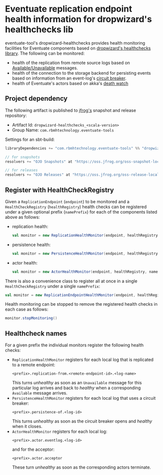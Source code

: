 Eventuate replication endpoint health information for dropwizard's healthchecks lib
===================================================================================

eventuate-tool's dropwizard-healthchecks provides health monitoring facilities for Eventuate components based on 
[dropwizard's healthchecks library](http://metrics.dropwizard.io/3.1.0/getting-started/#health-checks).
The following can be monitored:

- health of the replication from remote source logs based on 
  [Available/Unavailable](http://rbmhtechnology.github.io/eventuate/reference/event-log.html#failure-detection) 
  messages.
- health of the connection to the storage backend for persisting events based on information from an
  event-log's 
  [circuit breaker](http://rbmhtechnology.github.io/eventuate/reference/event-sourcing.html?highlight=circuitbreaker#circuit-breaker).
- health of Eventuate's actors based on akka's 
  [death watch](http://doc.akka.io/docs/akka/2.4/general/supervision.html#What_Lifecycle_Monitoring_Means)
  

Project dependency
------------------

The following artifact is published to [jfrog's](https://oss.jfrog.org/) snapshot and release repository:

- Artifact Id: `dropwizard-healthchecks_<scala-version>`
- Group Name: `com.rbmhtechnology.eventuate-tools`

Settings for an sbt-build:

```scala
libraryDependencies += "com.rbmhtechnology.eventuate-tools" %% "dropwizard-healthchecks" % "<version>"

// for snapshots
resolvers += "OJO Snapshots" at "https://oss.jfrog.org/oss-snapshot-local"

// for releases
resolvers += "OJO Releases" at "https://oss.jfrog.org/oss-release-local"

```


Register with HealthCheckRegistry
---------------------------------

Given a `ReplicationEndpoint` (`endpoint`) to be monitored and a `HealthCheckRegistry` (`healthRegistry`) 
health checks can be registered under a given optional prefix (`namePrefix`) for each of the components listed above as follows: 

- replication health:
  ```scala
  val monitor = new ReplicationHealthMonitor(endpoint, healthRegistry, namePrefix)
  ```
- persistence health:
  ```scala
  val monitor = new PersistenceHealthMonitor(endpoint, healthRegistry, namePrefix)
  ```
- actor health:
  ```scala
  val monitor = new ActorHealthMonitor(endpoint, healthRegistry, namePrefix)
  ```

There is also a convenience class to register all at once in a single `HealthCheckRegistry` 
under a single `namePrefix`:

```scala
val monitor = new ReplicationEndpointHealthMonitor(endpoint, healthRegistry, namePrefix)
```

Health monitoring can be stopped to remove the registered health checks in each case as follows:
```scala
monitor.stopMonitoring()
```

Healthcheck names
-----------------

For a given prefix the individual monitors register the following health checks:

- `ReplicationHealthMonitor` registers for each local log that is replicated to a remote endpoint:
  ```
  <prefix>.replication-from.<remote-endpoint-id>.<log-name>
  ```
  This turns _unhealthy_ as soon as an `Unavailable` message for this particular log arrives and back 
  to _healthy_ when a corresponding `Available` message arrives.
- `PersistenceHealthMonitor` registers for each local log that uses a circuit breaker:
  ```
  <prefix>.persistence-of.<log-id>
  ```
  This turns _unhealthy_ as soon as the circuit breaker opens and _healthy_ when it closes.
- `ActorHealthMonitor` registers for each local log:
  ```
  <prefix>.actor.eventlog.<log-id>
  ```
  and for the acceptor:
  ```
  <prefix>.actor.acceptor
  ```
  These turn _unhealthy_ as soon as the corresponding actors terminate.
